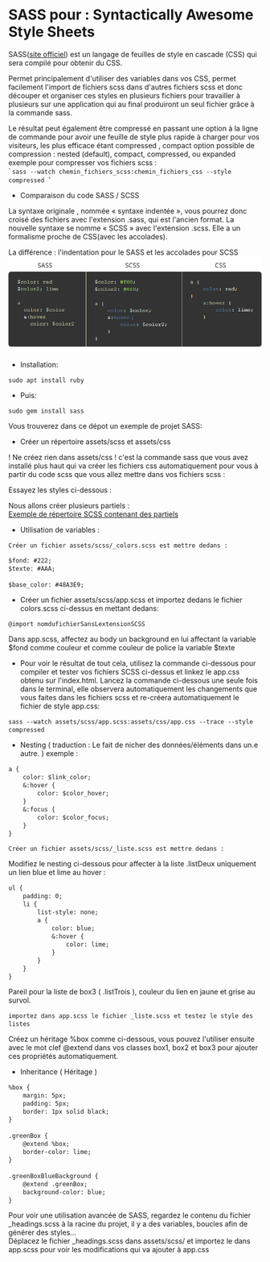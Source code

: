 # SASS pour : Syntactically Awesome Style Sheets  

SASS([site officiel](http://sass-lang.com/guide)) est un langage de feuilles de style en cascade (CSS) qui sera compilé pour obtenir du CSS.  

Permet principalement d'utiliser des variables dans vos CSS, permet facilement l'import de fichiers scss dans d'autres fichiers scss et  donc découper et organiser ces styles en plusieurs fichiers pour travailler à plusieurs sur une application qui au final produiront un seul fichier grâce à la commande sass.

Le résultat peut également être compressé en passant une option à la ligne de commande pour avoir une feuille de style plus rapide à charger pour vos visiteurs, les plus efficace étant compressed , compact
option possible de compression : nested (default), compact, compressed, ou expanded  
 exemple pour compresser vos fichiers scss :  
̀```
sass --watch chemin_fichiers_scss:chemin_fichiers_css --style compressed
̀̀```

- Comparaison du code SASS / SCSS   

La syntaxe originale , nommée « syntaxe indentée », vous pourrez donc croisé des fichiers avec l'extension .sass, qui est l'ancien format. La nouvelle syntaxe se nomme « SCSS » avec l'extension .scss. Elle a un formalisme proche de CSS(avec les accolades).  

La différence : l'indentation pour le SASS et les accolades pour SCSS  
![Sass Vs Scss Vs CSS](sass-vs-scss.png)  

- Installation:
```
sudo apt install ruby
```

- Puis:  
```
sudo gem install sass
```
Vous trouverez dans ce dépot un exemple de projet SASS:  

- Créer un répertoire assets/scss et assets/css  

! Ne créez rien dans assets/css ! c'est la commande sass que vous avez installé plus haut qui va créer les fichiers css automatiquement pour vous à partir du code scss que vous allez mettre dans vos fichiers scss :  

Essayez les styles ci-dessous :  

Nous allons créer plusieurs partiels :  
[Exemple de répertoire SCSS contenant des partiels](https://github.com/MyClientisRich/WPbaseTheme/tree/master/scss)  
- Utilisation de variables :
```
Créer un fichier assets/scss/_colors.scss est mettre dedans :  
```
```
$fond: #222;
$texte: #AAA;

$base_color: #48A3E9;
```
- Créer un fichier assets/scss/app.scss et importez dedans le fichier colors.scss ci-dessus en mettant dedans:  
```
@import nomdufichierSansLextensionSCSS
```
Dans app.scss, affectez au body un background en lui affectant la variable $fond comme couleur et comme couleur de police la variable $texte  

- Pour voir le résultat de tout cela, utilisez la commande ci-dessous pour compiler et tester vos fichiers SCSS ci-dessus et linkez le app.css obtenu sur l'index.html.
Lancez la commande ci-dessous une seule fois dans le terminal, elle observera automatiquement les changements que vous faites dans les fichiers scss et re-créera automatiquement le fichier de style app.css:
```
sass --watch assets/scss/app.scss:assets/css/app.css --trace --style compressed
```

- Nesting ( traduction : Le fait de nicher des données/éléments dans un.e autre.
 )
 exemple :
 ```
 a {
     color: $link_color;
     &:hover {
         color: $color_hover;
     }
     &:focus {
         color: $color_focus;
     }
}
```
```
Créer un fichier assets/scss/_liste.scss est mettre dedans :  
```
Modifiez le nesting ci-dessous pour affecter à la liste .listDeux uniquement un lien blue et lime au hover :  
```
ul {  
    padding: 0;
    li {
        list-style: none;
        a {
            color: blue;
            &:hover {
                color: lime;
            }
        }
    }
}
```

Pareil pour la liste de box3 ( .listTrois ), couleur du lien en jaune et grise au survol.
```
importez dans app.scss le fichier _liste.scss et testez le style des listes
```

Créez un héritage %box comme ci-dessous, vous pouvez l'utiliser ensuite avec le mot clef @extend dans vos classes box1, box2 et box3 pour ajouter ces propriétés automatiquement.

- Inheritance ( Héritage )   
```
%box {
    margin: 5px;
    padding: 5px;
    border: 1px solid black;
}

.greenBox {
    @extend %box;
    border-color: lime;
}

.greenBoxBlueBackground {
    @extend .greenBox;
    background-color: blue;
}
```


Pour voir une utilisation avancée de SASS, regardez le contenu du fichier \_headings.scss à la racine du projet, il y a des variables, boucles afin de générer des styles...  
Déplacez le fichier \_headings.scss dans assets/scss/ et importez le dans app.scss pour voir les modifications qui va ajouter à app.css
